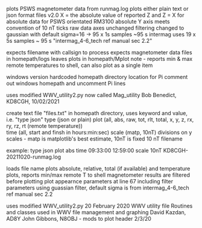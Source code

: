 plots PSWS magnetometer data from runmag.log
plots either plain text or json format files
v2.0
   X = the absolute value of reported Z and Z = X for absolute data for PSWS orientated RM3100
   absolute Y axis meets convention of 10 nT ticks
   raw data axes unchanged
   filtering changed to gaussian with default sigma=16 -> 95 x 1s samples ~95 s
   intermag uses 19 x 5s samples ~ 95 s   "intermag_4-6_tech ref manual sec 2.2"

expects filename with callsign to process 
expects magnetometer data files in homepath/logs
leaves plots in homepath/Mplot
note - reports min & max remote temperatures to shell, can also plot as a single item

windows version hardcoded homepath directory location
for Pi comment out windows homepath and uncomment Pi  lines

uses modified WWV_utility2.py now called Mag_utility
Bob Benedict, KD8CGH, 10/02/2021

create text file "files.txt" in homepath directory, uses keyword and value, i.e. "type json"
  type (json or plain)
  plot (all, abs, raw, tot, rlt, total, x, y, z, rx, ry, rz, rt (remote temperature))  
  time (all, start and finsh in hours:min:sec)
  scale (matp, 10nT)  divisions on y scales - matp is matplotlib's best estimate, 10nT is fixed 10 nT 
  filename 
  
  example:
type json
plot abs
time 09:33:00 12:59:00
scale 10nT
KD8CGH-20211020-runmag.log 

loads file name
plots absolute, relative, total (if available) and temperature plots, reports min/max remote T to shell
magnetometer results are filtered before plotting
plot appearnce parameters at line 67 including filter parameters
using guassian filter, default sigma is from intermag_4-6_tech ref manual sec 2.2 

uses modified WWV_utility2.py 
20 February 2020
WWV utility file
Routines and classes used in WWV file management and graphing
David Kazdan, AD8Y
John Gibbons, N8OBJ - mods to plot header 2/3/20
